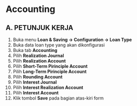 # Accounting


## A. PETUNJUK KERJA

1. Buka menu **Loan & Saving -> Configuration -> Loan Type**
2. Buka data loan type yang akan dikonfigurasi
3. Buka tab **Accounting**
4. Pilih **Realization Journal**
5. Pilih **Realization Account**
6. Pilih **Short-Term Pirinciple Account**
7. Pilih **Long-Term Pirinciple Account**
8. Pilih **Rounding Account**
9. Pilih **Interest Journal**
10. Pilih **Interest Realization Account**
11. Pilih **Interest Account**
12. Klik tombol **Save** pada bagian atas-kiri form
